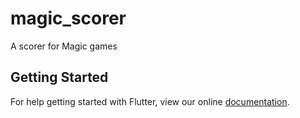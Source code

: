 # magic_scorer

A  scorer for Magic games

## Getting Started

For help getting started with Flutter, view our online
[documentation](https://flutter.io/).
